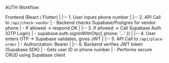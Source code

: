 AUTH Workflow

Frontend (React / Flutter)
   |
   |-- 1. User inputs phone number
   |
   |-- 2. API Call to `/api/check-vendor`
   |       - Backend checks Supabase/Postgres for vendor phone
   |       - If allowed → respond OK
   |
   |-- 3. If allowed → Call Supabase Auth (OTP Login)
   |       - supabase.auth.signInWithOtp({ phone: '...' })
   |
   |-- 4. User enters OTP → Supabase validates, gives JWT
   |
   |-- 5. API Call to `/api/place-order`
   |       - Authorization: Bearer <JWT>
   |
   |-- 6. Backend verifies JWT token (Supabase SDK)
   |       - Gets user ID or phone number
   |       - Performs secure CRUD using Supabase client



